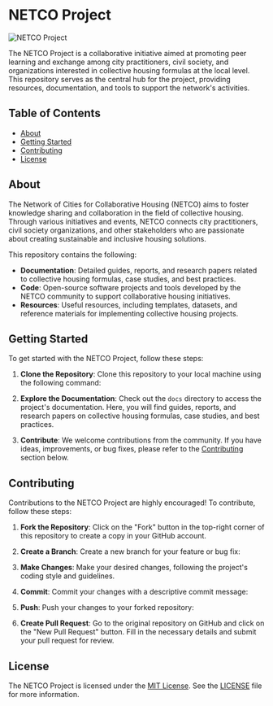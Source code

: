 # NETCO Project

![NETCO Project](https://example.com/netco_project_logo.png)

The NETCO Project is a collaborative initiative aimed at promoting peer learning and exchange among city practitioners, civil society, and organizations interested in collective housing formulas at the local level. This repository serves as the central hub for the project, providing resources, documentation, and tools to support the network's activities.

## Table of Contents

- [About](#about)
- [Getting Started](#getting-started)
- [Contributing](#contributing)
- [License](#license)

## About

The Network of Cities for Collaborative Housing (NETCO) aims to foster knowledge sharing and collaboration in the field of collective housing. Through various initiatives and events, NETCO connects city practitioners, civil society organizations, and other stakeholders who are passionate about creating sustainable and inclusive housing solutions.

This repository contains the following:

- **Documentation**: Detailed guides, reports, and research papers related to collective housing formulas, case studies, and best practices.
- **Code**: Open-source software projects and tools developed by the NETCO community to support collaborative housing initiatives.
- **Resources**: Useful resources, including templates, datasets, and reference materials for implementing collective housing projects.

## Getting Started

To get started with the NETCO Project, follow these steps:

1. **Clone the Repository**: Clone this repository to your local machine using the following command:

2. **Explore the Documentation**: Check out the `docs` directory to access the project's documentation. Here, you will find guides, reports, and research papers on collective housing formulas, case studies, and best practices.

3. **Contribute**: We welcome contributions from the community. If you have ideas, improvements, or bug fixes, please refer to the [Contributing](#contributing) section below.

## Contributing

Contributions to the NETCO Project are highly encouraged! To contribute, follow these steps:

1. **Fork the Repository**: Click on the "Fork" button in the top-right corner of this repository to create a copy in your GitHub account.

2. **Create a Branch**: Create a new branch for your feature or bug fix:

3. **Make Changes**: Make your desired changes, following the project's coding style and guidelines.

4. **Commit**: Commit your changes with a descriptive commit message:

5. **Push**: Push your changes to your forked repository:

6. **Create Pull Request**: Go to the original repository on GitHub and click on the "New Pull Request" button. Fill in the necessary details and submit your pull request for review.

## License

The NETCO Project is licensed under the [MIT License](https://opensource.org/licenses/MIT). See the [LICENSE](LICENSE) file for more information.
